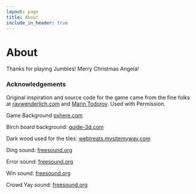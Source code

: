 ```yaml
---
layout: page
title: About
include_in_header: true
---
```


# About
Thanks for playing Jumbles! Merry Christmas Angela!
<br>

### Acknowledgements
Original inspiration and source code for the game came from the fine folks at [raywenderlich.com](https://www.raywenderlich.com/2749-how-to-make-a-letter-word-game-with-uikit-part-1-3) and [Marin Todorov](http://www.underplot.com/). Used with Permission.

Game Background
[pxhere.com](https://get.pxhere.com/photo/wood-texture-plank-floor-light-wall-lighting-darkness-wood-stain-sunlight-hardwood-wood-flooring-sky-flooring-computer-wallpaper-lumber-1419325.jpg)

Birch board background:
[guide-3d.com](http://www.guide-3d.com/texture/birch-white/)

Dark wood used for the tiles:
[webtreats.mysitemyway.com](http://webtreats.mysitemyway.com/8-tileable-dark-wood-texture-patterns/)

Ding sound:
[freesound.org](http://www.freesound.org/people/lmr9/sounds/178178/)

Error sound:
[freesound.org](http://www.freesound.org/people/ItsFunnyInc/sounds/145613/)

Win sound:
[freesound.org](http://www.freesound.org/people/fins/sounds/171671/)

Crowd Yay sound:
[freesound.org](http://www.freesound.org/people/mlteenie/sounds/169233/)

